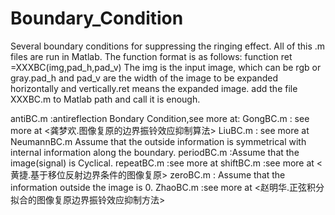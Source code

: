 # Boundary_Condition
Several boundary conditions for suppressing the ringing effect.
All of this .m files are run in Matlab.
The function format is as follows:
    function ret =XXXBC(img,pad_h,pad_v)
The img is the input image, which can be rgb or gray.pad_h and pad_v are the width of the image to be expanded horizontally and vertically.ret means the expanded image.
add the file XXXBC.m to Matlab path and call it is enough.

antiBC.m :antireflection Bondary Condition,see more at:<Antireflective boundary conditions for deblurring problems>
GongBC.m : see more at <龚梦欢.图像复原的边界振铃效应抑制算法>
LiuBC.m : see more at <Renting Liu.REDUCING BOUNDARY ARTIFACTS IN IMAGE DECONVOLUTION>
NeumannBC.m Assume that the outside information is symmetrical with internal information along the boundary.
periodBC.m :Assume that the image(signal) is Cyclical.
repeatBC.m :see more at <Xu Zhou.A boundary condition based deconvolution framework forimage deblurring>
shiftBC.m :see more at <黄捷.基于移位反射边界条件的图像复原>
zeroBC.m : Assume that the information outside the image is 0.
ZhaoBC.m :see more at <赵明华.正弦积分拟合的图像复原边界振铃效应抑制方法>
